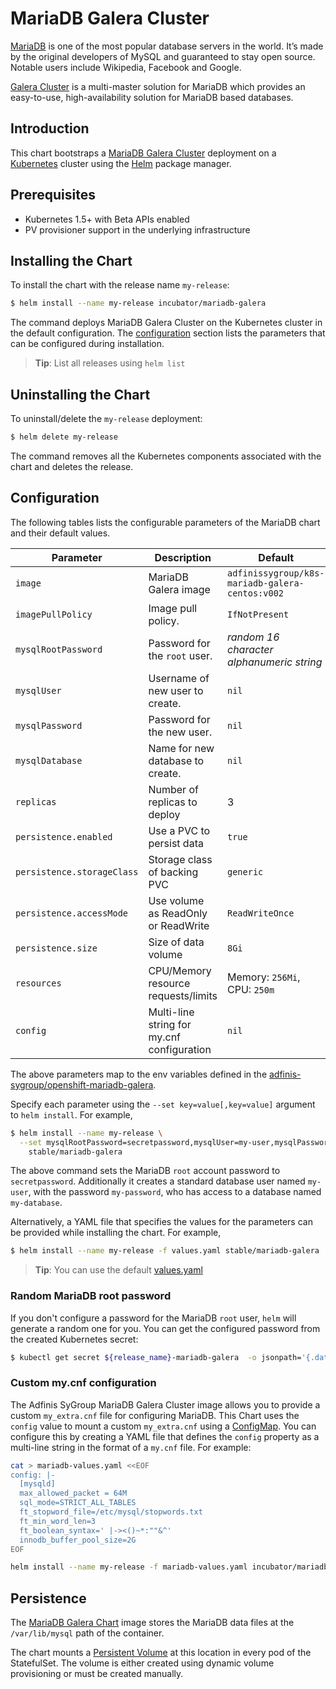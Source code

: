 # MariaDB Galera Cluster

[MariaDB](https://mariadb.org/) is one of the most popular database servers in the world. It’s made by the original developers of MySQL and guaranteed to stay open source. Notable users include Wikipedia, Facebook and Google.

[Galera Cluster](http://galeracluster.com/) is a multi-master solution for MariaDB which provides an easy-to-use, high-availability solution for MariaDB based databases.

## Introduction

This chart bootstraps a [MariaDB Galera Cluster](https://github.com/adfinis-sygroup/openshift-mariadb-galera) deployment on a [Kubernetes](https://kubernetes.io) cluster using the [Helm](https://helm.sh) package manager.

## Prerequisites

- Kubernetes 1.5+ with Beta APIs enabled
- PV provisioner support in the underlying infrastructure

## Installing the Chart

To install the chart with the release name `my-release`:

```bash
$ helm install --name my-release incubator/mariadb-galera
```

The command deploys MariaDB Galera Cluster on the Kubernetes cluster in the default configuration. The [configuration](#configuration) section lists the parameters that can be configured during installation.

> **Tip**: List all releases using `helm list`

## Uninstalling the Chart

To uninstall/delete the `my-release` deployment:

```bash
$ helm delete my-release
```

The command removes all the Kubernetes components associated with the chart and deletes the release.

## Configuration

The following tables lists the configurable parameters of the MariaDB chart and their default values.

| Parameter                  | Description                                | Default                                                    |
| -----------------------    | ----------------------------------         | ---------------------------------------------------------- |
| `image`                    | MariaDB Galera image                       | `adfinissygroup/k8s-mariadb-galera-centos:v002`            |
| `imagePullPolicy`          | Image pull policy.                         | `IfNotPresent`                                             |
| `mysqlRootPassword`        | Password for the `root` user.              | _random 16 character alphanumeric string_                  |
| `mysqlUser`                | Username of new user to create.            | `nil`                                                      |
| `mysqlPassword`            | Password for the new user.                 | `nil`                                                      |
| `mysqlDatabase`            | Name for new database to create.           | `nil`                                                      |
| `replicas`                 | Number of replicas to deploy               | 3                                                          |
| `persistence.enabled`      | Use a PVC to persist data                  | `true`                                                     |
| `persistence.storageClass` | Storage class of backing PVC               | `generic`                                                  |
| `persistence.accessMode`   | Use volume as ReadOnly or ReadWrite        | `ReadWriteOnce`                                            |
| `persistence.size`         | Size of data volume                        | `8Gi`                                                      |
| `resources`                | CPU/Memory resource requests/limits        | Memory: `256Mi`, CPU: `250m`                               |
| `config`                   | Multi-line string for my.cnf configuration | `nil`                                                      |

The above parameters map to the env variables defined in the [adfinis-sygroup/openshift-mariadb-galera](https://github.com/adfinis-sygroup/openshift-mariadb-galera).

Specify each parameter using the `--set key=value[,key=value]` argument to `helm install`. For example,

```bash
$ helm install --name my-release \
  --set mysqlRootPassword=secretpassword,mysqlUser=my-user,mysqlPassword=my-password,mysqlDatabase=my-database \
    stable/mariadb-galera
```

The above command sets the MariaDB `root` account password to `secretpassword`. Additionally it creates a standard database user named `my-user`, with the password `my-password`, who has access to a database named `my-database`.

Alternatively, a YAML file that specifies the values for the parameters can be provided while installing the chart. For example,

```bash
$ helm install --name my-release -f values.yaml stable/mariadb-galera
```

> **Tip**: You can use the default [values.yaml](values.yaml)

### Random MariaDB root password

If you don't configure a password for the MariaDB `root` user, `helm` will
generate a random one for you. You can get the configured password from the
created Kubernetes secret:

```bash
$ kubectl get secret ${release_name}-mariadb-galera  -o jsonpath='{.data.mysql-root-password}' | base64 -d
```

### Custom my.cnf configuration

The Adfinis SyGroup MariaDB Galera Cluster image allows you to provide a custom
`my_extra.cnf` file for configuring MariaDB.
This Chart uses the `config` value to mount a custom `my_extra.cnf` using a [ConfigMap](https://kubernetes.io/docs/user-guide/configmap/).
You can configure this by creating a YAML file that defines the `config` property as a multi-line string in the format of a `my.cnf` file.
For example:

```bash
cat > mariadb-values.yaml <<EOF
config: |-
  [mysqld]
  max_allowed_packet = 64M
  sql_mode=STRICT_ALL_TABLES
  ft_stopword_file=/etc/mysql/stopwords.txt
  ft_min_word_len=3
  ft_boolean_syntax=' |-><()~*:""&^'
  innodb_buffer_pool_size=2G
EOF

helm install --name my-release -f mariadb-values.yaml incubator/mariadb-galera
```

## Persistence

The [MariaDB Galera Chart](https://github.com/kubernetes/charts/) image stores the MariaDB data files at the `/var/lib/mysql` path of the container.

The chart mounts a [Persistent Volume](kubernetes.io/docs/user-guide/persistent-volumes/) at this location in every pod of the StatefulSet. The volume is either created using dynamic volume provisioning or must be created manually.
